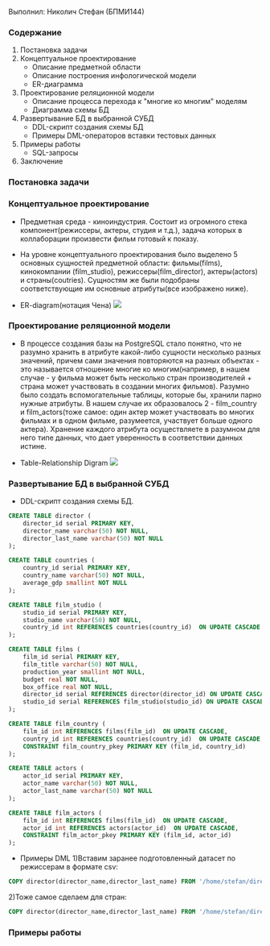  Выполнил: Николич Стефан (БПМИ144)
 
 
### Содержание
 
1. Постановка задачи
2. Концептуальное проектирование
    * Описание предметной области
    * Описание построения инфологической модели
    * ER-диаграмма
3. Проектирование реляционной модели
    * Описание процесса перехода к "многие ко многим" моделям
    * Диаграмма схемы БД
4. Развертывание БД в выбранной СУБД
    * DDL-скрипт создания схемы БД
    * Примеры DML-операторов вставки тестовых данных
5. Примеры работы
    * SQL-запросы
6. Заключение

### Постановка задачи



### Концептуальное проектирование
* Предметная среда - киноиндустрия. Состоит из огромного стека компонент(режиссеры, актеры, студия и т.д.), задача которых в коллаборации произвести фильм готовый к показу. 

* На уровне концептуального проектирования было выделено 5 основных сущностей предметной области: фильмы(films), кинокомпании (film\_studio), режиссеры(film\_director), актеры(actors) и страны(coutries). Сущностям же были подобраны соответствующие им основные атрибуты(все изображено ниже).

* ER-diagram(нотация Чена)
![](http://i.imgur.com/tUR8cDS.png)

### Проектирование реляционной модели
* В процессе создания базы на PostgreSQL стало понятно, что не разумно хранить в атрибуте какой-либо сущности несколько разных значений, причем сами значения повторяются на разных объектах - это называется отношение многие ко многим(например, в нашем случае - у фильма может быть несколько стран производителей + страна может участвовать в создании многих фильмов). Разумно было создать вспомогательные таблицы, которые бы, хранили парно нужные атрибуты. В нашем случае их образовалось 2 - film\_country и film\_actors(тоже самое: один актер может участвовать во многих фильмах и в одном фильме, разумеется, участвует больше одного актера). Хранение каждого атрибута осуществляете в разумном для него типе данных, что дает уверенность в соответствии данных истине.

* Table-Relationship Digram
![](http://i.imgur.com/cifmDXL.png)



### Развертывание БД в выбранной СУБД
* DDL-скрипт создания схемы БД.
```sql
CREATE TABLE director (
	director_id serial PRIMARY KEY,
	director_name varchar(50) NOT NULL,
	director_last_name varchar(50) NOT NULL
);

CREATE TABLE countries (
	country_id serial PRIMARY KEY,
    country_name varchar(50) NOT NULL,
	average_gdp smallint NOT NULL
);

CREATE TABLE film_studio (
	studio_id serial PRIMARY KEY,
	studio_name varchar(50) NOT NULL,
	country_id int REFERENCES countries(country_id)  ON UPDATE CASCADE
);

CREATE TABLE films (
	film_id serial PRIMARY KEY,
    film_title varchar(50) NOT NULL,
	production_year smallint NOT NULL,
	budget real NOT NULL,
	box_office real NOT NULL,
	director_id serial REFERENCES director(director_id) ON UPDATE CASCADE,
	studio_id serial REFERENCES film_studio(studio_id) ON UPDATE CASCADE
);

CREATE TABLE film_country (
	film_id int REFERENCES films(film_id)  ON UPDATE CASCADE,
    country_id int REFERENCES countries(country_id)  ON UPDATE CASCADE,
	CONSTRAINT film_country_pkey PRIMARY KEY (film_id, country_id)
);

CREATE TABLE actors (
	actor_id serial PRIMARY KEY,
	actor_name varchar(50) NOT NULL,
	actor_last_name varchar(50) NOT NULL
);

CREATE TABLE film_actors (
	film_id int REFERENCES films(film_id)  ON UPDATE CASCADE,
    actor_id int REFERENCES actors(actor_id)  ON UPDATE CASCADE,
	CONSTRAINT film_actor_pkey PRIMARY KEY (film_id, actor_id)
);
```
* Примеры DML
1)Вставим заранее подготовленный датасет по режиссерам в формате csv:
```sql
COPY director(director_name,director_last_name) FROM '/home/stefan/director_data.csv' DELIMITER ','CSV HEADER;
```
2)Тоже самое сделаем для стран:
```sql
COPY director(director_name,director_last_name) FROM '/home/stefan/director_data.csv' DELIMITER ','CSV HEADER;
```
### Примеры работы


